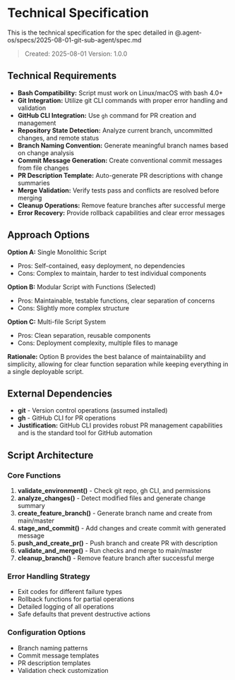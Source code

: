 # Technical Specification

This is the technical specification for the spec detailed in @.agent-os/specs/2025-08-01-git-sub-agent/spec.md

> Created: 2025-08-01
> Version: 1.0.0

## Technical Requirements

- **Bash Compatibility:** Script must work on Linux/macOS with bash 4.0+
- **Git Integration:** Utilize git CLI commands with proper error handling and validation
- **GitHub CLI Integration:** Use `gh` command for PR creation and management
- **Repository State Detection:** Analyze current branch, uncommitted changes, and remote status
- **Branch Naming Convention:** Generate meaningful branch names based on change analysis
- **Commit Message Generation:** Create conventional commit messages from file changes
- **PR Description Template:** Auto-generate PR descriptions with change summaries
- **Merge Validation:** Verify tests pass and conflicts are resolved before merging
- **Cleanup Operations:** Remove feature branches after successful merge
- **Error Recovery:** Provide rollback capabilities and clear error messages

## Approach Options

**Option A:** Single Monolithic Script
- Pros: Self-contained, easy deployment, no dependencies
- Cons: Complex to maintain, harder to test individual components

**Option B:** Modular Script with Functions (Selected)
- Pros: Maintainable, testable functions, clear separation of concerns
- Cons: Slightly more complex structure

**Option C:** Multi-file Script System
- Pros: Clean separation, reusable components
- Cons: Deployment complexity, multiple files to manage

**Rationale:** Option B provides the best balance of maintainability and simplicity, allowing for clear function separation while keeping everything in a single deployable script.

## External Dependencies

- **git** - Version control operations (assumed installed)
- **gh** - GitHub CLI for PR operations
- **Justification:** GitHub CLI provides robust PR management capabilities and is the standard tool for GitHub automation

## Script Architecture

### Core Functions

1. **validate_environment()** - Check git repo, gh CLI, and permissions
2. **analyze_changes()** - Detect modified files and generate change summary
3. **create_feature_branch()** - Generate branch name and create from main/master
4. **stage_and_commit()** - Add changes and create commit with generated message
5. **push_and_create_pr()** - Push branch and create PR with description
6. **validate_and_merge()** - Run checks and merge to main/master
7. **cleanup_branch()** - Remove feature branch after successful merge

### Error Handling Strategy

- Exit codes for different failure types
- Rollback functions for partial operations
- Detailed logging of all operations
- Safe defaults that prevent destructive actions

### Configuration Options

- Branch naming patterns
- Commit message templates
- PR description templates
- Validation check customization